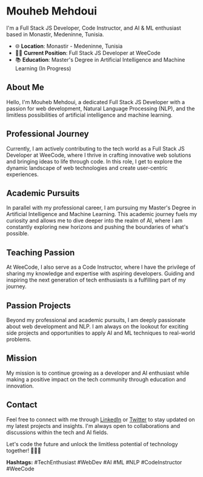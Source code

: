 # Mouheb Mehdoui


I'm a Full Stack JS Developer, Code Instructor, and AI & ML enthusiast based in Monastir, Medeninne, Tunisia.

- 🌐 **Location**: Monastir - Medeninne, Tunisia
- 👨‍💻 **Current Position**: Full Stack JS Developer at WeeCode
- 📚 **Education**: Master's Degree in Artificial Intelligence and Machine Learning (In Progress)

## About Me

Hello, I'm Mouheb Mehdoui, a dedicated Full Stack JS Developer with a passion for web development, Natural Language Processing (NLP), and the limitless possibilities of artificial intelligence and machine learning.

## Professional Journey

Currently, I am actively contributing to the tech world as a Full Stack JS Developer at WeeCode, where I thrive in crafting innovative web solutions and bringing ideas to life through code. In this role, I get to explore the dynamic landscape of web technologies and create user-centric experiences.

## Academic Pursuits

In parallel with my professional career, I am pursuing my Master's Degree in Artificial Intelligence and Machine Learning. This academic journey fuels my curiosity and allows me to dive deeper into the realm of AI, where I am constantly exploring new horizons and pushing the boundaries of what's possible.

## Teaching Passion

At WeeCode, I also serve as a Code Instructor, where I have the privilege of sharing my knowledge and expertise with aspiring developers. Guiding and inspiring the next generation of tech enthusiasts is a fulfilling part of my journey.

## Passion Projects

Beyond my professional and academic pursuits, I am deeply passionate about web development and NLP. I am always on the lookout for exciting side projects and opportunities to apply AI and ML techniques to real-world problems.

## Mission

My mission is to continue growing as a developer and AI enthusiast while making a positive impact on the tech community through education and innovation.

## Contact

Feel free to connect with me through [LinkedIn](https://www.linkedin.com/in/your-linkedin-profile/) or [Twitter](https://twitter.com/your-twitter-handle) to stay updated on my latest projects and insights. I'm always open to collaborations and discussions within the tech and AI fields.

Let's code the future and unlock the limitless potential of technology together! 🚀🤖🌐

**Hashtags:** #TechEnthusiast #WebDev #AI #ML #NLP #CodeInstructor #WeeCode
